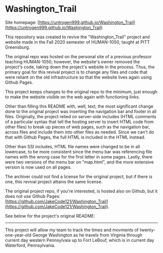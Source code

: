 # Washington_Trail

Site homepage: [https://untrogen999.github.io/Washington_Trail](https://untrogen999.github.io/Washington_Trail)

This repository was created to revive the "Washington_Trail" project and website made in the Fall 2020 semester of
HUMAN-1050, taught at PITT Greensburg.

The original repo was hosted on the personal site of a
previous professor teaching HUMAN-1050; however, the website's owner removed the project's code,
taking down the project's website in the process. Thus, the primary goal for this revival project is to change any files and code
that were reliant on the old infrastructure so that the website lives again using Github Pages.

This project keeps changes to the original repo to the minimum, just enough to make the website
visible on the web again with functioning links.

Other than filling this README with, well, text, the most significant change done to the original project
was
inserting the navigation bar and footer in all files. Originally, the project relied on server-side
includes (HTML comments of a particular syntax that tell the hosting
server to insert HTML code from other files) to break up pieces of web pages, such as the navigation
bar, across files and include them into other files as needed. Since we can't do that with Github
Pages, the full HTML is included in the HTML instead.

Other than SSI includes, HTML file names were changed to be in all lowercase, to be more consistent since the menu bar was referencing file names with the wrong case for the first letter in some pages. Lastly, there were two versions of the menu bar on "map.html", and the more extensive version is now used on all pages.

The archiver could not find a license for the original project, but if there is one, this revival project attains the same license.

The original project repo, if you're
interested, is hosted also on Github, but it does not use Github Pages: [https://github.com/JakeCode121/Washington_Trail](https://github.com/JakeCode121/Washington_Trail).

See below for the project's original README:

***

This project will allow my team to track the times and movments of twenty-one-year-old George Washington as he travels from Virginia through current day western Pennsylvaia up to Fort LeBouf, which is in current day Waterford, Pennsylvania. 